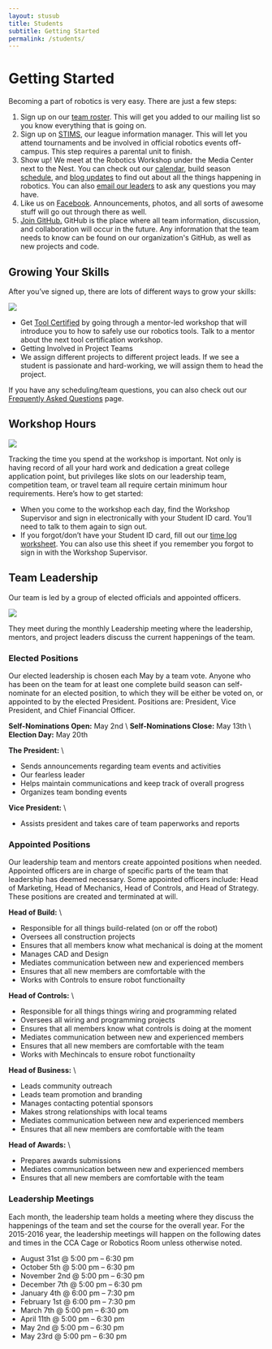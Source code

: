 ```yaml
---
layout: stusub
title: Students
subtitle: Getting Started
permalink: /students/
---
```


# Getting Started

Becoming a part of robotics is very easy. There are just a few steps:

1. Sign up on our [team roster](https://docs.google.com/a/team3128.org/forms/d/1VpWMkgvuBatdemjuj_hHUDzjsSfe2zWboS45fhb6Fz8/viewform). This will get you added to our mailing list so you know everything that is going on.
2. Sign up on [STIMS](https://my.usfirst.org/stims/Login.aspx), our league information manager. This will let you attend tournaments and be involved in official robotics events off-campus. This step requires a parental unit to finish.
3. Show up! We meet at the Robotics Workshop under the Media Center next to the Nest. You can check out our [calendar](/students/calendar/), build season [schedule](/students/build-seasons/), and [blog updates](/students/updates/) to find out about all the things happening in robotics. You can also [email our leaders](/contact/) to ask any questions you may have.
4. Like us on [Facebook](https://www.facebook.com/aluminumnarwhals). Announcements, photos, and all sorts of awesome stuff will go out through there as well.
5. [Join GitHub.](/students/github/) GitHub is the place where all team information, discussion, and collaboration will occur in the future. Any information that the team needs to know can be found on our organization's GitHub, as well as new projects and code.

## Growing Your Skills

After you’ve signed up, there are lots of different ways to grow your skills:

<img src="/resources/dank-photos/1.jpg" class="leftimage">

+ Get [Tool Certified](/students/tool-certification/) by going through a mentor-led workshop that will introduce you to how to safely use our robotics tools. Talk to a mentor about the next tool certification workshop.
+ Getting Involved in Project Teams
+ We assign different projects to different project leads. If we see a student is passionate and hard-working, we will assign them to head the project.

If you have any scheduling/team questions, you can also check out our [Frequently Asked Questions](/parents/faq/) page.

## Workshop Hours

<img src="/resources/dank-photos/2.JPG" class="rightimage">

Tracking the time you spend at the workshop is important. Not only is having record of all your hard work and dedication a great college application point, but privileges like slots on our leadership team, competition team, or travel team all require certain minimum hour requirements. Here’s how to get started:

+ When you come to the workshop each day, find the Workshop Supervisor and sign in electronically with your Student ID card. You’ll need to talk to them again to sign out.
+ If you forgot/don’t have your Student ID card, fill out our [time log worksheet](/resources/FRC_Time_Log_Workshop.pdf). You can also use this sheet if you remember you forgot to sign in with the Workshop Supervisor.

## Team Leadership

Our team is led by a group of elected officials and appointed officers.

<img src="/resources/dank-photos/6.JPG" class="leftimage">

They meet during the monthly Leadership meeting where the leadership, mentors, and project leaders discuss the current happenings of the team.

### Elected Positions

Our elected leadership is chosen each May by a team vote. Anyone who has been on the team for at least one complete build season can self-nominate for an elected position, to which they will be either be voted on, or appointed to by the elected President. Positions are: President, Vice President, and Chief Financial Officer.

**Self-Nominations Open:** May 2nd \\
**Self-Nominations Close:** May 13th \\
**Election Day:** May 20th

**The President:** \\
 + Sends announcements regarding team events and activities
 + Our fearless leader
 + Helps maintain communications and keep track of overall progress
 + Organizes team bonding events

**Vice President:** \\
 + Assists president and takes care of team paperworks and reports

### Appointed Positions

Our leadership team and mentors create appointed positions when needed. Appointed officers are in charge of specific parts of the team that leadership has deemed necessary. Some appointed officers include: Head of Marketing, Head of Mechanics, Head of Controls, and Head of Strategy. These positions are created and terminated at will.

**Head of Build:** \\
 + Responsible for all things build-related (on or off the robot)
 + Oversees all construction projects
 + Ensures that all members know what mechanical is doing at the moment
 + Manages CAD and Design
 + Mediates communication between new and experienced members
 + Ensures that all new members are comfortable with the 
 + Works with Controls to ensure robot functionailty

**Head of Controls:** \\
 + Responsible for all things things wiring and programming related
 + Oversees all wiring and programming projects
 + Ensures that all members know what controls is doing at the moment
 + Mediates communication between new and experienced members
 + Ensures that all new members are comfortable with the team
 + Works with Mechincals to ensure robot functionailty

**Head of Business:** \\
 + Leads community outreach
 + Leads team promotion and branding
 + Manages contacting potential sponsors
 + Makes strong relationships with local teams
 + Mediates communication between new and experienced members
 + Ensures that all new members are comfortable with the team
 
**Head of Awards:** \\
 + Prepares awards submissions
 + Mediates communication between new and experienced members
 + Ensures that all new members are comfortable with the team
 
<!--
Chairman's. 
Actually this time.
For real
100%
No joke.
Literally
-->

### Leadership Meetings

Each month, the leadership team holds a meeting where they discuss the happenings of the team and set the course for the overall year. For the 2015-2016 year, the leadership meetings will happen on the following dates and times in the CCA Cage or Robotics Room unless otherwise noted.

+ August 31st @ 5:00 pm – 6:30 pm
+ October 5th @ 5:00 pm – 6:30 pm
+ November 2nd @ 5:00 pm – 6:30 pm
+ December 7th @ 5:00 pm – 6:30 pm
+ January 4th @ 6:00 pm – 7:30 pm
+ February 1st @ 6:00 pm – 7:30 pm
+ March 7th @ 5:00 pm – 6:30 pm
+ April 11th @ 5:00 pm – 6:30 pm
+ May 2nd @ 5:00 pm – 6:30 pm
+ May 23rd @ 5:00 pm – 6:30 pm
